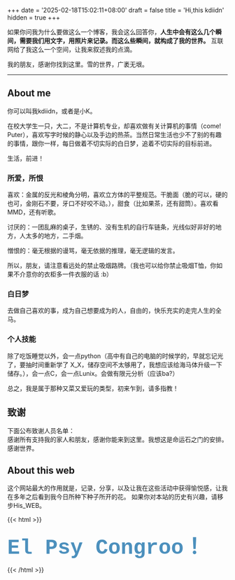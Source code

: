 +++
date = '2025-02-18T15:02:11+08:00'
draft = false
title = 'Hi,this kdiidn'
hidden = true
+++


如果你问我为什么要做这么一个博客，我会这么回答你，**人生中会有这么几个瞬间，需要我们用文字，用照片来记录。而这么些瞬间，就构成了我的世界。** 互联网给了我这么一个空间，让我来叙述我的点滴。  

我的朋友，感谢你找到这里。雪的世界，广袤无垠。

---

## About me  

你可以叫我kdiidn，或者是小K。

在校大学生一只，大二，不是计算机专业，却喜欢做有关计算机的事情（come! Puter），喜欢写字时候的静心以及手边的热茶。当然日常生活也少不了别的有趣的事情，跟你一样，每日做着不切实际的白日梦，追着不切实际的目标前进。

生活，前进！

### 所爱，所恨

喜欢：金属的反光和棱角分明，喜欢立方体的平整规范。干脆面（脆的可以，硬的也可，金刚石不要，牙口不好咬不动。），甜食（比如果茶，还有甜筒）。喜欢看MMD，还有听歌。

讨厌的：一团乱麻的桌子，生锈的、没有生机的自行车链条，光线似好非好的地方，人太多的地方，二手烟。

憎恨的：毫无根据的谩骂，毫无依据的推理，毫无逻辑的发言。

所以，朋友，请注意看远处的禁止吸烟路牌。（我也可以给你禁止吸烟T恤，你如果不介意你的衣柜多一件衣服的话 :b）

### 白日梦  

去做自己喜欢的事，成为自己想要成为的人，自由的，快乐充实的走完人生的全马。

### 个人技能

除了吃饭睡觉以外，会一点python（高中有自己的电脑的时候学的，早就忘记光了，要抽时间重新学了 X_X，储存空间不太够用了，我想应该给海马体升级一下储存。），会一点C，会一点Lunix。会做有限元分析（应该ba?）

总之，我是属于那种又菜又爱玩的类型，初来乍到，请多指教！

## 致谢  

下面公布致谢人员名单：  
感谢所有支持我的家人和朋友，感谢你能来到这里。我想这是命运石之门的安排。
感谢世界。

## About this web  

这个网站最大的作用就是，记录，分享，以及让我在这些活动中获得愉悦感，让我在多年之后看到我今日所种下种子所开的花。
如果你对本站的历史有兴趣，请移步His_WEB。

{{< html >}}  

<b><font size='24' color=#4c90bd face="Courier New">El Psy Congroo！</font></b>  

{{< /html >}}
